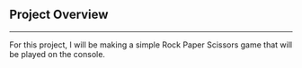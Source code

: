 ## Project Overview

---

For this project, I will be making a simple Rock Paper Scissors game that will be played on the console.
